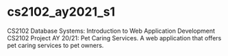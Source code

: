 # cs2102_ay2021_s1
CS2102 Database Systems: Introduction to Web Application Development
CS2102 Project AY 20/21: Pet Caring Services. A web application that offers pet caring services to pet owners.
